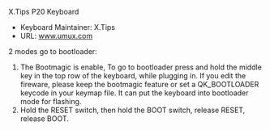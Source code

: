 X.Tips P20 Keyboard

* Keyboard Maintainer: X.Tips
* URL: www.umux.com

2 modes go to bootloader:
1. The Bootmagic is enable, To go to bootloader press and hold the middle key in the top row of the keyboard, while plugging in. If you edit the fireware, please keep the bootmagic feature or set a QK_BOOTLOADER keycode in your keymap file. It can put the keyboard into bootloader mode for flashing.
2. Hold the RESET switch, then hold the BOOT switch, release RESET, release BOOT.
